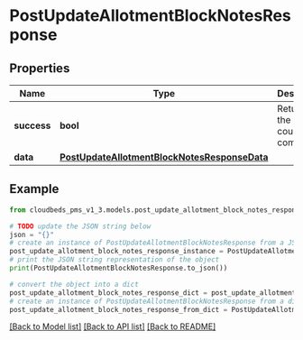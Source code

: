 # PostUpdateAllotmentBlockNotesResponse


## Properties

Name | Type | Description | Notes
------------ | ------------- | ------------- | -------------
**success** | **bool** | Returns if the request could be completed | [optional] 
**data** | [**PostUpdateAllotmentBlockNotesResponseData**](PostUpdateAllotmentBlockNotesResponseData.md) |  | [optional] 

## Example

```python
from cloudbeds_pms_v1_3.models.post_update_allotment_block_notes_response import PostUpdateAllotmentBlockNotesResponse

# TODO update the JSON string below
json = "{}"
# create an instance of PostUpdateAllotmentBlockNotesResponse from a JSON string
post_update_allotment_block_notes_response_instance = PostUpdateAllotmentBlockNotesResponse.from_json(json)
# print the JSON string representation of the object
print(PostUpdateAllotmentBlockNotesResponse.to_json())

# convert the object into a dict
post_update_allotment_block_notes_response_dict = post_update_allotment_block_notes_response_instance.to_dict()
# create an instance of PostUpdateAllotmentBlockNotesResponse from a dict
post_update_allotment_block_notes_response_from_dict = PostUpdateAllotmentBlockNotesResponse.from_dict(post_update_allotment_block_notes_response_dict)
```
[[Back to Model list]](../README.md#documentation-for-models) [[Back to API list]](../README.md#documentation-for-api-endpoints) [[Back to README]](../README.md)


